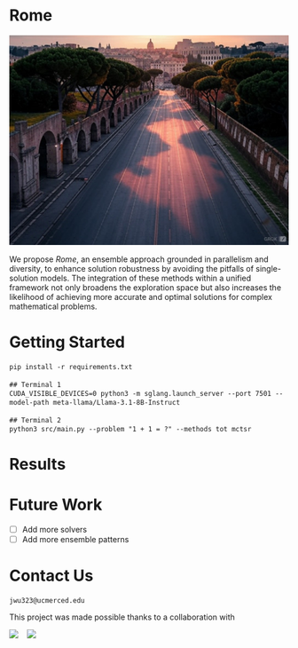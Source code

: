# Rome

![Rome, generated by Grok](rome.jpg)

We propose *Rome*, an ensemble approach grounded in parallelism and diversity, to enhance solution robustness by avoiding the pitfalls of single-solution models. The integration of these methods within a unified framework not only broadens the exploration space but also increases the likelihood of achieving more accurate and optimal solutions for complex mathematical problems.


# Getting Started
```
pip install -r requirements.txt

## Terminal 1
CUDA_VISIBLE_DEVICES=0 python3 -m sglang.launch_server --port 7501 --model-path meta-llama/Llama-3.1-8B-Instruct

## Terminal 2
python3 src/main.py --problem "1 + 1 = ?" --methods tot mctsr
```

# Results


# Future Work

- [ ] Add more solvers
- [ ] Add more ensemble patterns

# Contact Us
```
jwu323@ucmerced.edu
```

This project was made possible thanks to a collaboration with

<a href="https://www.ucmerced.edu"><img src="https://www.ucmerced.edu/sites/ucmerced.edu/files/ucmlogo_0.gif" height="50"></a>&nbsp;&nbsp;&nbsp;
<a href="https://huggingface.co/SimpleBerry"><img src="https://cdn-avatars.huggingface.co/v1/production/uploads/6407d3d3a7bc7c3865addc4b/TrxnZ6aXVoVTdy6Ek6Rf2.jpeg" height="50"></a>&nbsp;&nbsp;&nbsp;
